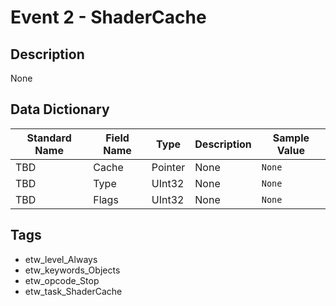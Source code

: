 # Event 2 - ShaderCache

## Description
None

## Data Dictionary
|Standard Name|Field Name|Type|Description|Sample Value|
|---|---|---|---|---|
|TBD|Cache|Pointer|None|`None`|
|TBD|Type|UInt32|None|`None`|
|TBD|Flags|UInt32|None|`None`|

## Tags
* etw_level_Always
* etw_keywords_Objects
* etw_opcode_Stop
* etw_task_ShaderCache